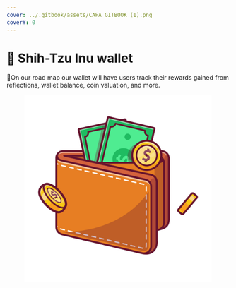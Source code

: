 ```yaml
---
cover: ../.gitbook/assets/CAPA GITBOOK (1).png
coverY: 0
---
```


# 🐶 Shih-Tzu Inu wallet

:clap:On our road map our wallet will have users track their rewards gained from reflections, wallet balance, coin valuation, and more.

<figure><img src="../.gitbook/assets/wallet.png" alt=""><figcaption></figcaption></figure>
